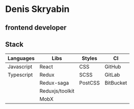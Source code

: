 # Denis Skryabin

## frontend developer


## Stack

| Languages  | Libs            | Styles  | CI        |
|------------|-----------------|---------|-----------|
| Javascript | React           | CSS     | GitHub    |
| Typescript | Redux           | SCSS    | GitLab    |
|            | Redux-saga      | PostCSS | BitBucket |
|            | Reduxjs/toolkit |         |           |
|            | MobX            |         |           |
